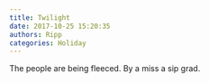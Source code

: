 ```yaml
---
title: Twilight
date: 2017-10-25 15:20:35
authors: Ripp
categories: Holiday
---
```


 The people are being fleeced. By a miss a sip grad.